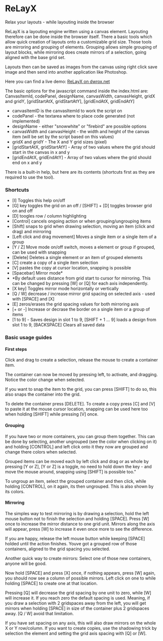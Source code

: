 # ReLayX
Relax your layouts - while layouting inside the browser

ReLayX is a layouting engine written using a canvas element. Layouting therefore can be done inside the browser itself. There a basic tools which allow quick creation of layouts onto a customizable grid size. Those tools are mirroring and grouping of elements. Grouping allows simple grouping of layout blocks, while mirroring does create mirrors of a selection, going aligned with the base grid set.

Layouts then can be saved as images from the canvas using right click save image and then send into another application like Photoshop.

Here you can find a live demo: [ReLayX on dwrox.net](https://dwrox.net/relayx/)

The basic options for the javascript command inside the index.html are: CanvasItemId, codePanel, designName, canvasWidth, canvasHeight, gridX and gridY, [gridStartAtX, gridStartAtY], [gridEndAtX, gridEndAtY]
* canvasItemID is the canvasItemId to work the script on
* codePanel - the textarea where to place code generated (not implemented)
* designName - either "snowwhite" or "firebird" are possible options
* canvasWidth and canvasHeight - the width and height of the canvas item (will be set by the script based on this values)
* gridX and gridY - The X and Y grid sizes (pixel)
* [gridStartAtX, gridStartAtY] - Array of two values where the grid should start in the canvas in x and y
* [gridEndAtX, gridEndAtY] - Array of two values where the grid should end on x and y

There is a built-in help, but here are its contents (shortcuts first as they are required to use the tool).

### Shortcuts
* [I] Toggles this help on/off
* [G] key toggles the grid on an off / [SHIFT] + [D] toggles browser grid on and off
* [D] toogles row / column highlighting
* [Control] cancels ongoing action or when grouping/ungrouping items
* [Shift] snaps to grid when drawing selection, moving an item (click and drag) and mirroring
* [Left click and drag movement] Moves a single item or a single item of a group
* [Y / Z] Move mode on/off switch, moves a element or group if grouped, can be used with snapping
* [Delete] Deletes a single element or an item of grouped elements
* [C] create a copy of a single item selection
* [V] pastes the copy at cursor location, snapping is possible
* [Spacebar] Mirror mode*
* *By default uses distance from grid start to cursor for mirroring. This can be changed by pressing [W] or [Q] for each axis independently.
* [X key] Toggles mirror mode horizontally or vertically
* [Q / W] decrease / increase mirror grid spacing on selected axis - used with [SPACE] and [X]
* [E] zeros/erases the grid spacing values for both mirroring axis
* [+ or -] Increase or decrase the border on a single item or a group of items
* [1 to 9] - Saves design in slot 1 to 9, [SHIFT + 1 ... 9] loads a design from slot 1 to 9, [BACKSPACE] Clears all saved data

### Basic usage guides

#### First steps
Click and drag to create a selection, release the mouse to create a container item.

The container can now be moved by pressing left, to activate, and dragging. Notice the color change when selected.

If you want to snap the item to the grid, you can press [SHIFT] to do so, this also snaps the container into the grid.

To delete the container press [DELETE]. To create a copy press [C] and [V] to paste it at the mouse cursor location, snapping can be used here too when holding [SHIFT] while pressing [V] once.

#### Grouping
If you have two or more containers, you can group them together. This can be done by selecting, another ungrouped (see the color when clicking on it) and holding [CONTROL] and left click onto it they now are grouped and change there colors when selected.

Grouped items can be moved each by left click and drag or as whole by pressing [Y or Z], [Y or Z] is a toggle, no need to hold down the key - and move the mouse around, snapping using [SHIFT] is possible too."

To ungroup an item, select the grouped container and then click, while holding [CONTROL], on it again, its then ungrouped. This is also shown by its colors.

#### Mirroring

The simples way to test mirroring is by drawing a selection, hold the left mouse button not to finish the selection and holding [SPACE]. Press [W] once to increase  the mirror distance to one grid unit.
Mirrors along the axis will appear, press [W] to increase it even once more to see the difference.

If you are happy, release the left mouse button while keeping [SPACE] holded until the action finishes.
Youve got a grouped row of those containers, aligned to the grid spacing you selected.

Another quick way to create mirrors: Select one of those new containers, anyone will be good.

Now hold [SPACE] and press [X] once, if nothing appears, press [W] again, you should now see a column of possible mirrors. Left click on one to while holding [SPACE] to create one at that location.

Pressing [Q] will decrease the grid spacing by one unit to zero, while [W] will increase it. If you reach zero the default spacing is used. Meaning, if you draw a selection with 2 gridspaces away from the left, you will get mirrors when holding [SPACE] in size of the container plus 2 gridspaces away. [Q / W] avoid that limitation.

If you have set spacing on any axis, this will also draw mirrors on the whole X or Y row/column. If you want to create copies, use the shadowing trick by selection the element and setting the grid axis spacing with [Q] or [W].
